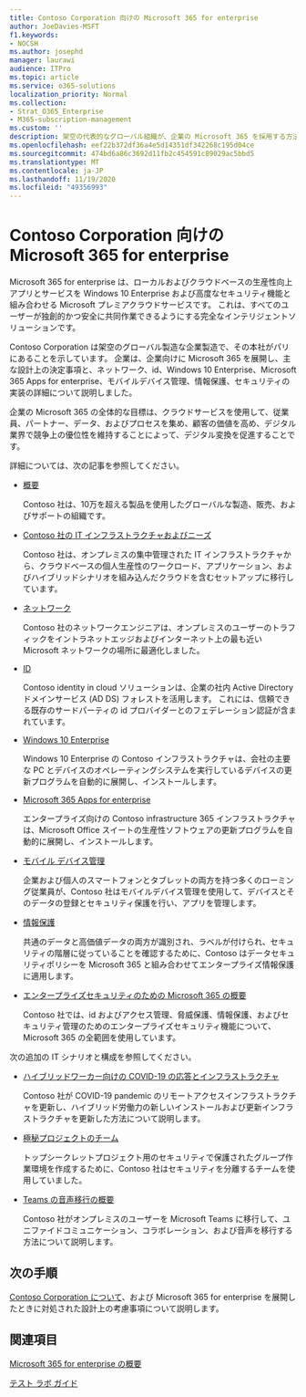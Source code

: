 ```yaml
---
title: Contoso Corporation 向けの Microsoft 365 for enterprise
author: JoeDavies-MSFT
f1.keywords:
- NOCSH
ms.author: josephd
manager: laurawi
audience: ITPro
ms.topic: article
ms.service: o365-solutions
localization_priority: Normal
ms.collection:
- Strat_O365_Enterprise
- M365-subscription-management
ms.custom: ''
description: 架空の代表的なグローバル組織が、企業の Microsoft 365 を採用する方法。
ms.openlocfilehash: eef22b372df36a4e5d14351df342268c195d04ce
ms.sourcegitcommit: 474bd6a86c3692d11fb2c454591c89029ac5bbd5
ms.translationtype: MT
ms.contentlocale: ja-JP
ms.lasthandoff: 11/19/2020
ms.locfileid: "49356993"
---
```

# <a name="microsoft-365-for-enterprise-for-the-contoso-corporation"></a>Contoso Corporation 向けの Microsoft 365 for enterprise

Microsoft 365 for enterprise は、ローカルおよびクラウドベースの生産性向上アプリとサービスを Windows 10 Enterprise および高度なセキュリティ機能と組み合わせる Microsoft プレミアクラウドサービスです。 これは、すべてのユーザーが独創的かつ安全に共同作業できるようにする完全なインテリジェントソリューションです。

Contoso Corporation は架空のグローバル製造な企業製造で、その本社がパリにあることを示しています。 企業は、企業向けに Microsoft 365 を展開し、主な設計上の決定事項と、ネットワーク、id、Windows 10 Enterprise、Microsoft 365 Apps for enterprise、モバイルデバイス管理、情報保護、セキュリティの実装の詳細について説明しました。

企業の Microsoft 365 の全体的な目標は、クラウドサービスを使用して、従業員、パートナー、データ、およびプロセスを集め、顧客の価値を高め、デジタル業界で競争上の優位性を維持することによって、デジタル変換を促進することです。

詳細については、次の記事を参照してください。

- [概要](contoso-overview.md)

  Contoso 社は、10万を超える製品を使用したグローバルな製造、販売、およびサポートの組織です。

- [Contoso 社の IT インフラストラクチャおよびニーズ](contoso-infra-needs.md)

  Contoso 社は、オンプレミスの集中管理された IT インフラストラクチャから、クラウドベースの個人生産性のワークロード、アプリケーション、およびハイブリッドシナリオを組み込んだクラウドを含むセットアップに移行しています。

- [ネットワーク](contoso-networking.md)

  Contoso 社のネットワークエンジニアは、オンプレミスのユーザーのトラフィックをイントラネットエッジおよびインターネット上の最も近い Microsoft ネットワークの場所に最適化しました。

- [ID](contoso-identity.md)

  Contoso identity in cloud ソリューションは、企業の社内 Active Directory ドメインサービス (AD DS) フォレストを活用します。 これには、信頼できる既存のサードパーティの id プロバイダーとのフェデレーション認証が含まれています。

- [Windows 10 Enterprise](contoso-win10.md)

  Windows 10 Enterprise の Contoso インフラストラクチャは、会社の主要な PC とデバイスのオペレーティングシステムを実行しているデバイスの更新プログラムを自動的に展開し、インストールします。

- [Microsoft 365 Apps for enterprise](contoso-o365pp.md)

  エンタープライズ向けの Contoso infrastructure 365 インフラストラクチャは、Microsoft Office スイートの生産性ソフトウェアの更新プログラムを自動的に展開し、インストールします。

- [モバイル デバイス管理](contoso-mdm.md)

  企業および個人のスマートフォンとタブレットの両方を持つ多くのローミング従業員が、Contoso 社はモバイルデバイス管理を使用して、デバイスとそのデータの登録とセキュリティ保護を行い、アプリを管理します。

- [情報保護](contoso-info-protect.md)

  共通のデータと高価値データの両方が識別され、ラベルが付けられ、セキュリティの階層に従っていることを確認するために、Contoso はデータセキュリティポリシーを Microsoft 365 と組み合わせてエンタープライズ情報保護に適用します。

- [エンタープライズセキュリティのための Microsoft 365 の概要](contoso-security-summary.md)

  Contoso 社では、id およびアクセス管理、脅威保護、情報保護、およびセキュリティ管理のためのエンタープライズセキュリティ機能について、Microsoft 365 の全範囲を使用しています。

次の追加の IT シナリオと構成を参照してください。

- [ハイブリッドワーカー向けの COVID-19 の応答とインフラストラクチャ](../solutions/contoso-hybrid-workforce.md)

  Contoso 社が COVID-19 pandemic のリモートアクセスインフラストラクチャを更新し、ハイブリッド労働力の新しいインストールおよび更新インフラストラクチャを更新した方法について説明します。

- [極秘プロジェクトのチーム](../solutions/contoso-team-for-top-secret-project.md)

  トップシークレットプロジェクト用のセキュリティで保護されたグループ作業環境を作成するために、Contoso 社はセキュリティを分離するチームを使用していました。

- [Teams の音声移行の概要](https://docs.microsoft.com/MicrosoftTeams/voice-case-study-overview)

  Contoso 社がオンプレミスのユーザーを Microsoft Teams に移行して、ユニファイドコミュニケーション、コラボレーション、および音声を移行する方法について説明します。

## <a name="next-step"></a>次の手順

[Contoso Corporation について](contoso-overview.md)、および Microsoft 365 for enterprise を展開したときに対処された設計上の考慮事項について説明します。


## <a name="see-also"></a>関連項目

[Microsoft 365 for enterprise の概要](microsoft-365-overview.md)

[テスト ラボ ガイド](m365-enterprise-test-lab-guides.md)
